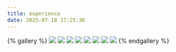 ```yaml
---
title: experience
date: 2025-07-18 17:25:36
---
```

{% gallery %}
![](https://gitee.com/Galaxy10243/blog_image/raw/master/img/zhi3.webp)
![](https://gitee.com/Galaxy10243/blog_image/raw/master/img/zhi4.webp)
![](https://gitee.com/Galaxy10243/blog_image/raw/master/img/zhi1.webp)
![](https://gitee.com/Galaxy10243/blog_image/raw/master/img/zhi2.webp)
![](https://gitee.com/Galaxy10243/blog_image/raw/master/img/z4.webp)
![](https://gitee.com/Galaxy10243/blog_image/raw/master/img/z3.webp)
![](https://gitee.com/Galaxy10243/blog_image/raw/master/img/z2.webp)
![](https://gitee.com/Galaxy10243/blog_image/raw/master/img/z1.webp)
{% endgallery %}